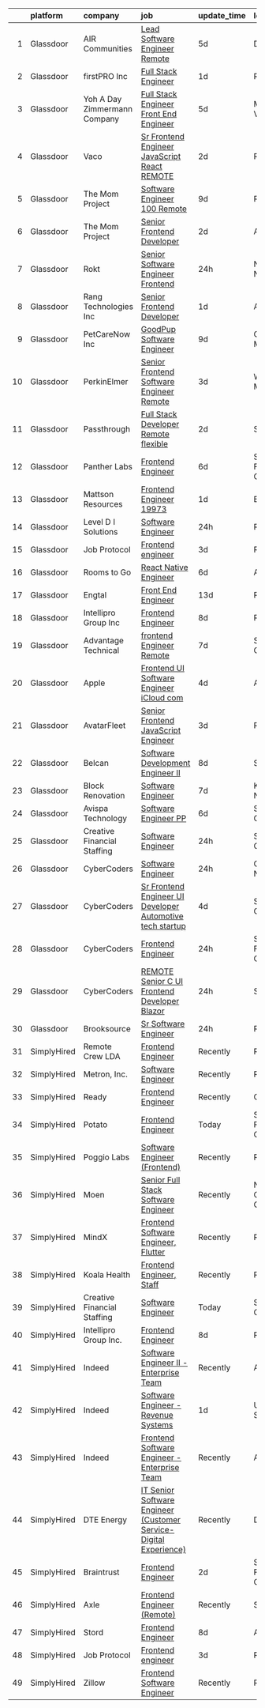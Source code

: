 

|    | platform    | company                         | job                                                                                                                                                                                                                                                                                                                                                                                                                                                                                                                                                                                                                                                                                                                                                                                                                                                                                                                                                                                                                                                                                                                                                                                                                                                                                                                                                                                                        | update_time   | location            |
|---:|:------------|:--------------------------------|:-----------------------------------------------------------------------------------------------------------------------------------------------------------------------------------------------------------------------------------------------------------------------------------------------------------------------------------------------------------------------------------------------------------------------------------------------------------------------------------------------------------------------------------------------------------------------------------------------------------------------------------------------------------------------------------------------------------------------------------------------------------------------------------------------------------------------------------------------------------------------------------------------------------------------------------------------------------------------------------------------------------------------------------------------------------------------------------------------------------------------------------------------------------------------------------------------------------------------------------------------------------------------------------------------------------------------------------------------------------------------------------------------------------|:--------------|:--------------------|
|  1 | Glassdoor   | AIR Communities                 | [Lead Software Engineer   Remote](https://www.glassdoor.com/partner/jobListing.htm?pos=111&ao=1110586&s=58&guid=00000182afc27ba696e61056572a6597&src=GD_JOB_AD&t=SR&vt=w&cs=1_0ad814cf&cb=1660806135027&jobListingId=1008069011904&cpc=451933188B21919D&jrtk=3-0-1gans4uuama6o801-1gans4uupg2ok800-f5b88c0fa72c0e26--6NYlbfkN0BMCTkTMuoYD-jHUbweyM54Ha4vhCYdrqaYb0qiD9EbnH5xrh_ZyUaLt_7F-HFD1_0OfmoOiLm3UxME4KwvlpH2c4DZjhE8Rl6gMc0g9OlaGYAF0QNIgXn05YpQ3lC-0mUTTwJMRbNJprK5_TURxVUwVuHwha8F7vixjKZKrA8X5qgaqziVNzVmWVS2mi5iz2ZI1Fjag__sOx_ilZ5eEethSZP5MbV6fIVMFEW75vhyymct2h2pC_18tNmbvk8EHs8qP5PGS0mC8C4NcFrR_-MiIZWtNgfj5aUsrdQiwVl4fov2CIfICAZcA2txhVgBiba9NWuUoLRPK86Nf0tW8_ATg-U9n2bKAVrLxUWkuUhf6o2iF8O5N-chZ3syXEEKMEelZlqwtqbY9LnO9hRkoNo1Bd5_hTHXAR2m1SZiEPsErfaPoTUK0euTsmcPjbHtQ8dPHDE-eFyhUzfFdELuiapDHpXKagYv5ns6BTprbvaSdnkRt7GY4FPMRRl-gNBgeYIUTxz3Z0OnAyLHVgBwzL_ZcGfXbURtKHDE339cq2660tfc1W_2hazkxDHaeI3g9aGaDQl5xC7qwnuDTHLoU3UzZGvEH0bKHDEHkMeGA5ThhWBiB8DUkLupBQrDycrgS36sOV7PaDpji1RMOlY6Zo3_mmKwSFMREGfqmRJxYIe1HUFzzMhdHSt5sgbtCxoSTwDAOG161i5bLckKPM_AUzmsJGeooFOJBsbBMY1MNeeBtVLc9Hpf5R0OgzpQ4-ajIlbksQXHq8CVDw%3D%3D)                                                                                                                                                                                                                                                          | 5d            | Denver, CO          |
|  2 | Glassdoor   | firstPRO Inc                    | [Full Stack Engineer](https://www.glassdoor.com/partner/jobListing.htm?pos=113&ao=1110586&s=58&guid=00000182afc27ba696e61056572a6597&src=GD_JOB_AD&t=SR&vt=w&ea=1&cs=1_93d49301&cb=1660806135027&jobListingId=1008073805855&cpc=F41FEAB56D215062&jrtk=3-0-1gans4uuama6o801-1gans4uupg2ok800-9e57aa7bbbedf681--6NYlbfkN0CUiNPx3JJMftrniD84mdXKaxJ3iSjJgJAqzFniN-7X5qfIIbgtbL2t4OMTou7BWJdcAVKyosnUwa9SEdemNIAcr05QvAaPuhDgzCppvsfMKUdMUQPEUCfC2K_8MKWnX255dozHF2Kaxp4ols-_AFU0rNi2J3-sQiVWebeEvK9d0_TORf-JE31g8yfv_hxi4j7INVTHRlPGF8CH388FFPJp99GgV_VgKHCx5g3ZxZwTP7F7lQnDMp9fPxNQTn0O1WE9ZiwvfrFkClWc0ybKNeT1RhbsoeslwwwZcs_WpzX-HBuMwuNawHHzPj9M126vPdkdALW5lKvfcWYcJ1Kq4_x66nXV6rIg3LfLuAFuU_hfzm15bn9tWZRzK1VLWXVvRsdj1jmUhuBOwT02D388iVAqS8N4Zs4xFEg0qqsDcVz8XSZn7TxQpGqbRHi_G8M9CaRTYLphfae7MSEHOsrXxi3F8NY001Kr8Mv8N3Wi-ahBItCAB5i2Uj-xrxVrNjEuhAs%3D)                                                                                                                                                                                                                                                                                                                                                                                                                                                                                                                                               | 1d            | Remote              |
|  3 | Glassdoor   | Yoh  A Day   Zimmermann Company | [Full Stack Engineer Front End Engineer](https://www.glassdoor.com/partner/jobListing.htm?pos=121&ao=1110586&s=58&guid=00000182afc27ba696e61056572a6597&src=GD_JOB_AD&t=SR&vt=w&ea=1&cs=1_1f24b81d&cb=1660806135028&jobListingId=1008069451033&cpc=334ABAF5D42DC775&jrtk=3-0-1gans4uuama6o801-1gans4uupg2ok800-8dedb2da3da359e2--6NYlbfkN0Ae6Qmv8rNb3d5rEsMPL_plhvilYeiJERi7JqghURwQ9bq2mHgMGRGPHap0kt02TPheHIN3tnA0AUAkSEgMwc-0GSnAt98VpsL_Bp2JbodODqKAkaSomn7-6lEeIjdl-p-zxkEt1sWcebxgclnmXfKxy9K8cNpsDgoSEE2n-HXHXI4ueOlAb_gurZ8MQSAQ1c-eRY4j3mlcw09rp2fIp63r78KYMfHIMG6n7we_siKaePd8r7t__ff1XUnAOt7t9lp2WX83RoM8uunY912hwxbtpOs-ICp5lKFoaikrbshGQL26uX2LxcYoRxvf8TJknBr5HGBVgo_wB6Ep8b8rHZOeo4hBZE25P2uXAycGIpQrkC8WEvi-CpLAgYtiAJ6EKTyiNiz_uE-GJjRgsiyYC_XF3821HsONk1QiqPEFIplg8lOWSg5Aumu4X25vSnMBKnVLBvXrts_Z7uMw4cj4LKL1v0gbSYTch5EWDQ7q6Fl9KA%3D%3D)                                                                                                                                                                                                                                                                                                                                                                                                                                                                                                                                              | 5d            | Mountain View, CA   |
|  4 | Glassdoor   | Vaco                            | [Sr Frontend Engineer  JavaScript   React    REMOTE](https://www.glassdoor.com/partner/jobListing.htm?pos=125&ao=1110586&s=58&guid=00000182afc27ba696e61056572a6597&src=GD_JOB_AD&t=SR&vt=w&ea=1&cs=1_4c4f15ae&cb=1660806135028&jobListingId=1008072262614&cpc=AC285F3A3ECA6BB0&jrtk=3-0-1gans4uuama6o801-1gans4uupg2ok800-b9519da42cb74c9a--6NYlbfkN0D_sybMACCpf9B-677oK5j6rPldVB6BlrVvFjO_o-GJZbzuF-qh4PxErFUqfUsv_6s_Tc2Li11fxdchNZKwUzmqSIGMwH5KgljcYSzbARO3me1OrxgMBizOIsgX97LmFYsXkE3K5jZjX4QDRC3iBhKLhxG4uy4_dJqJAVVYIQmeoKG3OhCIDev10OMovfD53ZPs58_NgDS4qpq_lMQ2UHUQbni_Y2LiSPzlA1tn2_rFDMiRN4FELKIViwBQayt6Ky8RDGQwwnr5s29xTvnuBesAMTyei8As2OBMkUYaNwolxzlfiLmynHYBZrKObl5I6R124eIM1TmHlq6HHKERFmUM0nIu5qeaC5J-aOCQpxNIsh0FP74BFXRskTG0O1ZlcvX_1NqpBzXLeKNL9XNhWG0mrx7O5F3ZFZIosSoov4SJaNqHAL_EuKVbHXu1nj6reybt0cSuIjfxz10LOLuGlU26RrXl6j_LyYMVfh4-_fwEMvf-OsGWJaHqLT9-FyrSGPhsWE7ocT7Gr12eb0ZyF5MkzfWg6QEwlBjTQpArQh6wTg%3D%3D)                                                                                                                                                                                                                                                                                                                                                                                                                                                                  | 2d            | Remote              |
|  5 | Glassdoor   | The Mom Project                 | [Software Engineer  100  Remote ](https://www.glassdoor.com/partner/jobListing.htm?pos=116&ao=1110586&s=58&guid=00000182afc27ba696e61056572a6597&src=GD_JOB_AD&t=SR&vt=w&cs=1_a79992a2&cb=1660806135027&jobListingId=1008060831082&cpc=3DB599BF2F4828F0&jrtk=3-0-1gans4uuama6o801-1gans4uupg2ok800-acd80b9cc5a806e1--6NYlbfkN0BDp_epf89aHDQhKpPegNJQ_ldQpEFZQsM9OcONMGxWx6pU56EKHF58QjVdAUvn2gVxaSg2G5bZNzDAjOOxqMf86v1A1c6CLP8mu1Zgs3ueKH6X93R_4ptPqpJ5xiS6qqRRM1l9Y0ONTW3JhE5S8JlOIriSYAG90-IVbXiD0_FnziNwz3JsD90CyGPlExRVwibIQlbZBnnac5mV9cFaQjDSmbsGCub-J8rKa52RDC77SPoQJPy2FMlzdGxHVhByv70gBtZR9BnDGhDAEhCAl_r6Jk1F5H7vrh7Ykm0pTKAZYW6sPFnD9D41is-xxtsxZoWXKDZWYYvQZ7cN7d-eH0wLmYdR3KhoPdGhT9wVkbD17PAD94jXUuLMTVfn8G7wRo0GvQO0tLc0ylgSuXqUx6na8ILqiAQxHbpZ67h8zO4K65TcFTP5kWC1cYNRSwa_yRod5A46nxgtf7FgbfiyaFcIApnEHuEgx4OQqTiDngue35wicobzluOKnyQHZpEf9fG6BaVqNEqiAZLLtTyj96zhAEYrQ5jSxtqlmhFdezTDOkbLh8z9yT11WWIOIqs7HqPB34ejpBuhjw%3D%3D)                                                                                                                                                                                                                                                                                                                                                                                                                                                          | 9d            | Remote              |
|  6 | Glassdoor   | The Mom Project                 | [Senior Frontend Developer](https://www.glassdoor.com/partner/jobListing.htm?pos=114&ao=1110586&s=58&guid=00000182afc27ba696e61056572a6597&src=GD_JOB_AD&t=SR&vt=w&cs=1_00e03c9a&cb=1660806135027&jobListingId=1008072694764&cpc=C19BE7EA145E205E&jrtk=3-0-1gans4uuama6o801-1gans4uupg2ok800-a69e7c97605910db--6NYlbfkN0BDp_epf89aHDQhKpPegNJQ_ldQpEFZQsM9OcONMGxWx6pU56EKHF58QjVdAUvn2gUdKzeHAlSzK7GfdZDucQgXQ764tmPq9WcaiHmHxX1jpSoaoCGORCNWtFxx2HJyXu1CDgMpxWP5NMgccEbyjOmHcawVBkN4eusbbjk-h-r_8wmF8YAS2k_E1z1dofe0_lwXeqdjDsJTVA4ZJyWozDCD1bSxUqTWGTErx_cLMTRVGQxF-gqHDIbWX5qPS9yHjs7zoUt0pveYiNd483mJrahZu1nbpbB7r49j9YULEkNE1NTveQiZii24d5MwGhqlrkjH0_4WFfn0GTjtonZOkjAO09BnUHkm3L-nhIBx-ib-Drmq06EA_Ltf3tj_ICngTiTOoopfrA8eU1xqAyls-TyZAesGS9QxieGBzg0kCpD7_R631wvPxfHetddsfhAEhnjkgxyZR3ID-ZgX6vRgmv7C9D1noVjxWiJbQBwqhPPTWpbyp1O2Wr-yjYkZbVc65s88LvC6lt_8bOxN22Tp14RZ7nlYZcNwCIYNXbCIx7oFc3bq_aSRNnUbdq0JfERF-tyg-Z8BggZJ7Q%3D%3D)                                                                                                                                                                                                                                                                                                                                                                                                                                                                | 2d            | Atlanta, GA         |
|  7 | Glassdoor   | Rokt                            | [Senior Software Engineer   Frontend](https://www.glassdoor.com/partner/jobListing.htm?pos=119&ao=1110586&s=58&guid=00000182afc27ba696e61056572a6597&src=GD_JOB_AD&t=SR&vt=w&cs=1_16dc5555&cb=1660806135028&jobListingId=1008075555220&cpc=1CBFC3E34E2A31FF&jrtk=3-0-1gans4uuama6o801-1gans4uupg2ok800-612ce0808ac5d8f1--6NYlbfkN0DG4ntHtB_rMsnfhgmnSvK2brktLme1L4SiDeJjQ-izrVOLqRJ5-yjEhSyAj73O13Tv0LMF5Uwr99dniTAjI50ONQ9kUQEzXswv29q-iUGRgSJtEtThYiIA0D5owZJn9nB0-H6hkY69JKI5Vt2w7Af-d_f55YiUIUnsgGwok2li4Y_hioKuekEOr9DGE8-FoXZNA9OAdQBrrhhPdNZZcTCVoSusf3YJE0HkLvFL38B-KDJGrfhXA8_F-1uwCp-Y7A4CyJjRBEUd42JOq8Lfw14L3AGY98PrBeI9u9qtNmgk_Ih39fsbdybxx-ab_xwHwznT4lw6fr9oi-paXGnj8bnzA_9MvMQwF5-msueUNQH6jCtaQ2GhCWqXNAFwsEjhcXm76eHqjZ08gg9ph1RU_x_7ZeJj43V1lifV8rWyjMdu60BFFoUDrg415SNQ3tF_NhO1i2ag5RwORm3iv3mxIE9PDsw2Ciy2t8GoDx0JUNuKdCBjXiilESEL4u3Oqfg3UFKGVY9J-sltiEoS25UYOGlAB2Rx58THVhODhle5bSux2KBuq7CZact64HIoX0pF7gA1teyJ9UpM1at-R-G0gU7WGLFfGn9EcXQhJgfnvztVcqDrOCT3VHsxT52QZIUuXKsokPiRsgCLkJXcoYw4lDHJJqluoKJY1GCYlEUvop4QQpUYvi-20we-JwwKqFCin7OfiNRTckQzRjJQsiC6y6zet2SvtcwIDE11HHVlU3R_P4Tv0oAHGplbv84k29zKKLCXRD1pB3PzQ9oxvpjjFO3dC93NVvkfHTyLWb7PyvmDNjctZyBVWpbpmjnQz-O5Rv2lRSsIq945YSVPC8km4pEuP6E4TNZJOhfNtgabnaNZIBlVA3Cju32Jsab-xpgXpsaQHo8wFnbFlAovHyNsHeYtIEyHE6IhQMvsE9vSK8KU03k7vSXhRMmDNnTsmxd3ygyyOljzp3Fvm_jK0m9IqKWFWtwH-aLoFuhzTt_GZUtQYg%3D%3D)                      | 24h           | New York, NY        |
|  8 | Glassdoor   | Rang Technologies Inc           | [Senior Frontend Developer](https://www.glassdoor.com/partner/jobListing.htm?pos=122&ao=1110586&s=58&guid=00000182afc27ba696e61056572a6597&src=GD_JOB_AD&t=SR&vt=w&ea=1&cs=1_591bbe0f&cb=1660806135028&jobListingId=1008074269560&cpc=2CAED5C921A5F994&jrtk=3-0-1gans4uuama6o801-1gans4uupg2ok800-ad5450b8388523d6--6NYlbfkN0ANV6vhv13HdQGNXQnorD6kniinpLUGmY2Ci--_WsrHuYRektBkEoQSirJE96eI4WWf6_LZXux6ITcrwwjAmlKd74Ko2WLHEBjTgQdhtiOhRuNb3BLDyJpFosgxVCnukaBsyn-fJPHMp7DSjaYri-8e4qfHEqbgiDnJtKFY8CPDOM2wdArmwkV5vpY-3XVp0ckvLZe82mXx_C78nN5SzABiUUPARxZMbqjPX0Pj1lDMfsxApz29ADLvuG1IzMzxLmpALMbcKO_foeezp9-V2_58qpCLVduXdSVKkulZTztobMvEiyA2GJnpTV0AjneELZBFhAR5fpquRzB9mujVaF_leSpej2DqJGzQQDVNahs9OHQa3RBzXPrFs5TjmTh_muGcWudZ9UDTHEOVEkdVBc36tSpZ7gxjlcc2FfogNko0jfg9jw4k1A57hckXbjQUNiZQfzMECXr7W3LtPwfua6OvGYKxdepKnkpEAjSYFeYApmXV3Dd8HiYu8BWf7Q7fcdA%3D)                                                                                                                                                                                                                                                                                                                                                                                                                                                                                                                                         | 1d            | Atlanta, GA         |
|  9 | Glassdoor   | PetCareNow  Inc                 | [GoodPup Software Engineer](https://www.glassdoor.com/partner/jobListing.htm?pos=101&ao=1110586&s=58&guid=00000182afc27ba696e61056572a6597&src=GD_JOB_AD&t=SR&vt=w&cs=1_1bc20245&cb=1660806135026&jobListingId=1008060444130&cpc=AD396490361E83B7&jrtk=3-0-1gans4uuama6o801-1gans4uupg2ok800-99be5173669e5756--6NYlbfkN0CgBgcxuOwrlzWFp0xvOgllyDb1Hw7UsKEX_IsXppgvM-KYOSfRgcWqgZ5dPEparjrBW33gmTpMrPk9aZhPlsgOC2bgxkKtE5g_Ccd3UcLx26zFPm7_oxORbSGJp1YB-DEMOrE5h8ayzRrv8RZvF0ZyN48P0THGxR-NYCwJx1dZsmYNPdy4bWmGCkRN8iMfbpqgs6hAW8xrtlX1wVrcVdPZJkgvQ1vejQeSiHcDpLYCMhDGJyHnW30_1bZdUJm873s3ygseZXXYleQqW7M3CfoLVSe7tD0iqu-0IPd5aAJe-ZmBf9U_8RM6kF7Utssr0QpK-kmR4OUNk8zVBkWCSi5YLAkjtOnbmaZ1xiT3ecDNa8X86-tajsoSr4LhULABSsYJyksnYxAE3zns6ku8jtj2VL5qSyH0wIcXQmKNDROnuGsThPgFBo4l8YMPPl6Iuzc%3D)                                                                                                                                                                                                                                                                                                                                                                                                                                                                                                                                                                                                              | 9d            | Cambridge, MA       |
| 10 | Glassdoor   | PerkinElmer                     | [Senior Frontend Software Engineer   Remote](https://www.glassdoor.com/partner/jobListing.htm?pos=103&ao=1110586&s=58&guid=00000182afc27ba696e61056572a6597&src=GD_JOB_AD&t=SR&vt=w&cs=1_e7876030&cb=1660806135026&jobListingId=1008070779549&cpc=9C2286EA3771AAF6&jrtk=3-0-1gans4uuama6o801-1gans4uupg2ok800-938ed9a872ae344c--6NYlbfkN0DBy0pnRDnMyJusyxqL8SoipgPg3SpcIPOke8p4f-rf65JLATO2hz8crNfgcTIudiE87F1yMAbcuK6Luo-9heXk6E87EmV7__PsNBajJjzbHLHCUx0vhWC3epdWyDwkWVlpCdDYmEYOvYJbvA1YV1fP6CUFzYYle2jzmnimNvBJf8DOS9JqxwFpoBXWHjzpKnSypjYE3kPB_omfE8Xr1f25qHmdx9b35NYeoUIuC6MuNk7gX8HXE28xmOHBDoz258CsyD1XKmPCFOpc8tqcOKubuWaD3P72iXvoqPH57MOk3YVo1LDiN6AQlg2Yi_VeBZA6u9dr_QVKHZZsB_Ea6nZzBZ46RdiJGHl_KZTbTl2cQ8oCF4GPTVMjPkmkBlX53nuxPBjYbXW1JQNqcFiaAoZHX45AOpz_GOvGtkkku1EPAdFglcff12aA)                                                                                                                                                                                                                                                                                                                                                                                                                                                                                                                                                                                                           | 3d            | Waltham, MA         |
| 11 | Glassdoor   | Passthrough                     | [Full Stack Developer  Remote flexible ](https://www.glassdoor.com/partner/jobListing.htm?pos=108&ao=1110586&s=58&guid=00000182afc27ba696e61056572a6597&src=GD_JOB_AD&t=SR&vt=w&ea=1&cs=1_12450540&cb=1660806135027&jobListingId=1008071910678&cpc=F41FEAB56D215062&jrtk=3-0-1gans4uuama6o801-1gans4uupg2ok800-7f88f424b2d489b7--6NYlbfkN0BK9GXDcakwdiqmeo8o-2GvkYnmPkq7xevAHdeF_847qs7FTHywv6chPp1oFCm8Do2Vog2XXiB68OcLAnZg1aCLKYAWrIy6Di6U7_6cZ508vvFFgNvEnLNVEQzlOY_BqNrmgs-wj-PfKxt1me3O81Ou76V_wkboH0e2QB08yYgYVRdM4wR2PT4M2l0yATCHb7-MGaUvxa3ZsLGSKRset70PWNOPF3FWhGe1QcuqlGCDH0O2AmVH-BxqK3z7idmug0_qCyRwBUkKv94yphwXyNS9_bNk-C8mP84QmeLVZbJuzBbUXtcEfj0vMfY1bnpw_xwzB8gywt6GRAZUG_y4ORFWnv3zYF3VDemkTp-sMCo8-dic8QHUlpWwUqRVwiz_8xSQHDG5nR_veTnYGHxGdvy7A0nd-sGdnu6QWDdAEqDWdUlk6_RjLDfe8Kpff4t6Z9N5gb9UUy4Enja-BSQ6lJcESx_-JzZt9m4%3D)                                                                                                                                                                                                                                                                                                                                                                                                                                                                                                                                                            | 2d            | Seattle, WA         |
| 12 | Glassdoor   | Panther Labs                    | [Frontend Engineer](https://www.glassdoor.com/partner/jobListing.htm?pos=129&ao=1136043&s=58&guid=00000182afc27ba696e61056572a6597&src=GD_JOB_AD&t=SR&vt=w&cs=1_e6d871aa&cb=1660806135029&jobListingId=1008067665891&jrtk=3-0-1gans4uuama6o801-1gans4uupg2ok800-15e266024b420cf0-)                                                                                                                                                                                                                                                                                                                                                                                                                                                                                                                                                                                                                                                                                                                                                                                                                                                                                                                                                                                                                                                                                                                         | 6d            | San Francisco, CA   |
| 13 | Glassdoor   | Mattson Resources               | [Frontend Engineer   19973](https://www.glassdoor.com/partner/jobListing.htm?pos=107&ao=1110586&s=58&guid=00000182afc27ba696e61056572a6597&src=GD_JOB_AD&t=SR&vt=w&ea=1&cs=1_4086b64f&cb=1660806135027&jobListingId=1008074116931&cpc=56C4EA4A1A191A49&jrtk=3-0-1gans4uuama6o801-1gans4uupg2ok800-0a00a1491b6a5ce7--6NYlbfkN0DoFs6WlAcF-9rlb0mQNJgEdO4ygxmYB9kVlugPervFNJgAbE9jgY8GUQwiNDcz4EUKR8PdUcyf-VNWI6AuDvUkfxpNhtGaNV5cQCjdB051Mo02_MpHvgyOZvIn0ijvxKvElIJ4RuI63bP0TH3FcrNAG2S-xyoC_S9UwtJ6BNM_w8dMRF17Vwi9n_DU3ijUHfwZg2XiCb6Zb8NlXcRz9FFuf5QyKKM4by0NZv3zfQdw7QFyd1_kQScsGNb6M8mJDE_oZBwzLYH5OHXoLJvi6ynLdr3mm3RjXXJHAz72n9LmzsHMh_NmjxGAR_ssREkIQu9E1b6DJytB7iPwfpiIyK_dpw5iHQx8h0zn9c0XYUUNtD7XdOKEk81mxJIku8Gb02qx2A3xpaqan7elHgkIklvHAfYwnGE7O0XYXLeZruwPksv3qTkI70AFEGQgBBuNWuoktlemTJLoJdeZBIONb3sS-IEjnbu-Ev_FNGv6zYv-l2CnD_-5y_T5CQtyJvaoVyI%3D)                                                                                                                                                                                                                                                                                                                                                                                                                                                                                                                                         | 1d            | Boston, MA          |
| 14 | Glassdoor   | Level D I Solutions             | [Software Engineer](https://www.glassdoor.com/partner/jobListing.htm?pos=115&ao=1110586&s=58&guid=00000182afc27ba696e61056572a6597&src=GD_JOB_AD&t=SR&vt=w&ea=1&cs=1_3b23be03&cb=1660806135027&jobListingId=1008076194242&cpc=6193B0C32834B022&jrtk=3-0-1gans4uuama6o801-1gans4uupg2ok800-9be1d0ab1c9723b0--6NYlbfkN0DoxpoMtjotM0veAeAvPnoGGr2G-OnzvfwVh4tR0PKSS0wPbv5Gf1fb6TgCQ_258bFrMx0iHtEgeG4jGjZhT1sOMvbrzRmqEUTvVmq5CJYrdwZNqzYwo0O3XP9hOoQZ3rwoNE1hYxMAv07eXA6Z02rpCsXmOX7C7H73zT5nWPB6GjLqxzx0J1hsKt_RSEQ430baR3BErPMWU8fcxVkwJQR9JXW4POPUcRq1vtohNBAONEmpg8fOxXrPJYjrapKU0WiaidWAcpEUY3eMGFOdks2JfFm13ReMocobS-rCq0Hb7wtkI_BzlkkASEwUffDeH7ZdJja4Mo89Ik4fB2lg9G1pNH34nWx_QWTj9LDvV4rWXkPlE0MskOKQJGi3qD7prNzlQb67PixiS1IAV7udZuNxVhL4qQNaezjxOJTGoGJ7mCHhuSCovJ5AA6ODmpcsVcqtwONSploTbiUWY6hm8pFCsxJL9uvWBzNbXwe75A7mOrzUHHCCP7c-ynvpH27LjwnmnTbVDebp0yNy324M4txp)                                                                                                                                                                                                                                                                                                                                                                                                                                                                                                                               | 24h           | Remote              |
| 15 | Glassdoor   | Job Protocol                    | [Frontend engineer](https://www.glassdoor.com/partner/jobListing.htm?pos=128&ao=1136043&s=58&guid=00000182afc27ba696e61056572a6597&src=GD_JOB_AD&t=SR&vt=w&ea=1&cs=1_e81f96fc&cb=1660806135029&jobListingId=1008070616623&jrtk=3-0-1gans4uuama6o801-1gans4uupg2ok800-7017c6263bebbc73-)                                                                                                                                                                                                                                                                                                                                                                                                                                                                                                                                                                                                                                                                                                                                                                                                                                                                                                                                                                                                                                                                                                                    | 3d            | Remote              |
| 16 | Glassdoor   | Rooms to Go                     | [React Native Engineer](https://www.glassdoor.com/partner/jobListing.htm?pos=105&ao=1110586&s=58&guid=00000182afc27ba696e61056572a6597&src=GD_JOB_AD&t=SR&vt=w&cs=1_91b7a5b9&cb=1660806135026&jobListingId=1008067170544&cpc=D69957E0862862E0&jrtk=3-0-1gans4uuama6o801-1gans4uupg2ok800-a51b69c0a2eac7e8--6NYlbfkN0DQkrWslipYdAKKBYyyAy12PZe5Qif844XZvzAwxKbcyIRxhdHaqMzJraSVoY3Ldvb0oK5jgQibAw4SEzx4cgVElcXzRMW-HWw4JsqrBJsto-tyC4OLztS0CinecTxg2pSG0-8T84A6O6-V-SZW5ZKJMYOzv3lYQGhy995vn4AKdU-Ll5pNj4qVWCf4zxUVIqDmND4ziUEd7CEF_vu5MetcZlpT5RtFKpbeyDm5FpzL43wo5Nl-6nZEkcvDYWUKAyDnIgkqZnuIKe0RmXEf9TIswLbGekVaT5_AALxHCTWFEbG4th_ht1iyFsM_2V_aKwbyP9G9mzQIE5x5lugYMCa_njQxEFR32WdlY7FpDTY1WO7UmCMv4R6swziufvim8ZZzb85rtqKfTvTuq6jMAGVgd03R_Kr_keYEtiO9J3cTOly_YURxj_3jd5BUgnOFVIaC8TER0SimYaAaTABt4bEzEoAnDvvS4s7PWvVN_Arjr4w5E3qx-6O244oyTdjVJ5-vZw4s-soEatvTBW-MR0WJ7xQQj3GNPuMV2f0JRAMKH1dkaT10imiKh92E4GRzDqiQT7rMwvvt_29EUuVSqF4T)                                                                                                                                                                                                                                                                                                                                                                                                                                                                | 6d            | Atlanta, GA         |
| 17 | Glassdoor   | Engtal                          | [Front End Engineer](https://www.glassdoor.com/partner/jobListing.htm?pos=117&ao=1110586&s=58&guid=00000182afc27ba696e61056572a6597&src=GD_JOB_AD&t=SR&vt=w&ea=1&cs=1_76755b2a&cb=1660806135028&jobListingId=1008052522774&cpc=3BA4CE39D5B5DEF5&jrtk=3-0-1gans4uuama6o801-1gans4uupg2ok800-71a444158f5699fe--6NYlbfkN0B7Z8t6fEMDh_BTkcJVPNJicKvZQEBTy5HSwyHa20ewqmyfWNXjNsfvmtdqiCQm-EzowJKotOv_WjYgXr6s0thNrtR8Nf5EbUKEt6ppAYVG2-AQo-x4g793sW2LOxDCt1n9wIYQsco9lmZbJ6U4qZeSMoRdJ9bloGCf4MOchqSjPEb1e5ShRIiaHCrC02WA4DsdIW4P4BSZdSr9Zdy8uYeuiwxGUPer6tiq6-_v7nqaimM0KWwAchpBKM184pq0GryUjh46uzWVOHDVpIpy_vrpbOaUMajolQJuijuo-fCOH_legVlvCkWfNCAe9qgv_9kpuLBgdymaJzFsRA-9UjScMZiYn0q7coK8GrJ194FHZPcdQwwPMp1Pul7qayNFM6rfS59SlEs0udXHFhDsMw-Ez6QakSH-qG2z-1ch3ls1sLit35mtbhEXJjYw_SZS9Z6ZZqzVJSwotJdtrKgFBhxVe_baLABMlDmbqvg7ER9hDoIlF-RIJb4IK3LvRAXYZdA%3D)                                                                                                                                                                                                                                                                                                                                                                                                                                                                                                                                                | 13d           | Remote              |
| 18 | Glassdoor   | Intellipro Group Inc            | [Frontend Engineer](https://www.glassdoor.com/partner/jobListing.htm?pos=130&ao=1136043&s=58&guid=00000182afc27ba696e61056572a6597&src=GD_JOB_AD&t=SR&vt=w&ea=1&cs=1_fe102e5b&cb=1660806135029&jobListingId=1008063176703&jrtk=3-0-1gans4uuama6o801-1gans4uupg2ok800-ed3389bb1973e34f-)                                                                                                                                                                                                                                                                                                                                                                                                                                                                                                                                                                                                                                                                                                                                                                                                                                                                                                                                                                                                                                                                                                                    | 8d            | Remote              |
| 19 | Glassdoor   | Advantage Technical             | [frontend Engineer   Remote](https://www.glassdoor.com/partner/jobListing.htm?pos=106&ao=1110586&s=58&guid=00000182afc27ba696e61056572a6597&src=GD_JOB_AD&t=SR&vt=w&ea=1&cs=1_5457c799&cb=1660806135027&jobListingId=1008065193903&cpc=7AD1D84939BBEEF3&jrtk=3-0-1gans4uuama6o801-1gans4uupg2ok800-b0d9bee2210b2643--6NYlbfkN0CQRQ3eiV4YWjrRS1ho7HVQ9JO8v6Fb3eU0yDOJbdOiEguntuRlpE4-_N6DYLNj-Gpz_X17MIyD4yiwdrmEEV9vmg_3BqtZ6d6ikGF25xJM0yvopLsUu7BdyiaUUut_VXIQEXASSQ9S_MerwsHMbmrYO7haoSlsvXRHtAnhU7DDqSLECbIquQkl5x1YEytWl3yocubD6X1F0Bgn-sSEgWDEEVPbeyrQBEE4RyE5Rceo6dNk-zTy8kgRugFGdYrPzHQdhxWpdJmvsWwpdsR8WpxdIyi1tf9jUxcjJ0YhCs2A5BrlV3et7dVvbb01X26DZKcmou91SN180Vz8QIMCq1j4lTqQHliZ5jR7jMvma_CFU3a75EBKhuDFh-iSDgCGQxcKyZtI8jgKpchB98FPq8Veflk90jXLlqkz-EOGcYdamy5nA9V4YSHCUkDOwE-BopZ3w7r7MBhfKgT95LEzLduDA1_LMz59tky7U84s6MoL5FICKYNuJ_-iTOeeK3hcX3ha4s9XSRpkyKn9Untxl1p_UGdXUhpI3GQwcb_D3tDRsJWeZBGNlNcP3c_FaAMrfJxQfQ4Mq29BcQ%3D%3D)                                                                                                                                                                                                                                                                                                                                                                                                                                                          | 7d            | Santa Ana, CA       |
| 20 | Glassdoor   | Apple                           | [Frontend UI Software Engineer   iCloud com  ](https://www.glassdoor.com/partner/jobListing.htm?pos=110&ao=1110586&s=58&guid=00000182afc27ba696e61056572a6597&src=GD_JOB_AD&t=SR&vt=w&cs=1_facebd7d&cb=1660806135027&jobListingId=1008069556304&cpc=C4A69CCDBB3B9599&jrtk=3-0-1gans4uuama6o801-1gans4uupg2ok800-4ba737091daed347--6NYlbfkN0BvKrLyj5gPmtZO9T8euul8TCxuuKNOtzRJOomxnwSEodTz2Bc-sPZlADHp0xxmf8WKLpzUZkA7UxSgZ8rc6He5c6tRT3yjvAJ3OFInFqBSmzzJAR2lgNYYqRAnPOI8ITJEyCKYMTAxEeONejNK2pT5Q2czamYSqhDbG-MNjUqmmQp8hYLacTgXkcJP10IbtK1S91kexBv8_xlftHQ4SzT6_REhaPAWVw3sr7Gg7QSLmDGeV5irz3A6DBqhPZ7_lj31DOb1TQlauT4rIKLujl6Bc1Y-YMybA15M1o0hwP4_nD1MoaDtnhQrYrt6betFolKDJzE7UstklF8kHtSPhsbbH4OONGMal0sPz1j5-jaIZeg9hwdu7TjC3r54w5j_CKuKkeOynvBqs33AVgt1QmHiYAsBdteNl2Bsjh3z5qo5iJ-VxDYlaGfJ8ITcArMYNaEzfZjEcglSHLSpfL7bOAqIgZ61jBfTwQG5PctqCzEsmxIdxQ7Edg5aYXarVgHvH9nEyv3cge_oyPZ0EDaLooPvIL_XlQwOuov4RmIt7-AGLgKLb4XITPGMiLONXyxxWIAP8BondxrbY5ZXsxf0LgQu7yKYRPwpMeHBNssfODgIEaZjbj324J5b5PrE2ZMellTh2_f4k3D9i4TGC1XxNOqfywDYop1MDZDVDKOmTZOzQh-PBwfa5C6FmWbn0_GWZU7CaSuv-VrvdKoEgsGWDKRRozoDLoWFk_Wct_KgxtcUG8PSoi9YiXXAIWMwVtJ7eZmQOq9qYebR4fpmFh-IRa4KjDFTDH3TzJ1aV3dczxJgaWdKWtGpPqmu7aBcBY8gO3I75muehGz6IF8RbbxmB_heHnm_ZvG68dS7Cm7UNZyCXHBehykmqx0NtM5g_JA0-g2BFXz7f2DqcNrU8aiT6mU4AHMLiT3Lwnc6shK_0YyHd0bqLBzBLY0FbAf4thGuIrXpSM7DTX_MPkBZtmGrXZvCtQZDisKzNsfDu3afJVyw4g%3D%3D)             | 4d            | Austin, TX          |
| 21 | Glassdoor   | AvatarFleet                     | [Senior Frontend JavaScript Engineer](https://www.glassdoor.com/partner/jobListing.htm?pos=102&ao=1110586&s=58&guid=00000182afc27ba696e61056572a6597&src=GD_JOB_AD&t=SR&vt=w&ea=1&cs=1_472c1f64&cb=1660806135026&jobListingId=1008070391436&cpc=82B3195DA92CAF92&jrtk=3-0-1gans4uuama6o801-1gans4uupg2ok800-27f626273cf28d3e--6NYlbfkN0Bu-RUGtz6mg5En22UjlbptoWRwxvywIwtZgNbXqcbXlzG4mmBgDXoYWnM0nGrcqywPJm_UI2t0mATlqjWv0y_ZHpkmQH4AzzRiAC3V4sI3wPsvG5uCzfL5Nnq2ebDOUmPExLjgcSel4uFZRSeoRBtGR-1MUuFDJ4TPDuksGiiomHhSd27h6yF0xzgpNEx2DWmBRO4wjyxihorEQyHn88QUReso2REh_v4CH7gV_pS9KSazrQDcaaoiwd1Irx__IVKbFm272k__8E9ziNsO_S9z0IBzN0GJ5JVeFl8N-X-u5z-bT1b4M7pdf4VfRRLkLErcs8XoDkIC613g1SEZZUfwx8WitztXwNEG__AP1Hy23BK9aJyKQt0SkeoK6yEQpGiFqiPLrX_IG-LvOmkVYct3WFiOONVD5obxz7kd85xpaOqJtHZKadotAamcXWFRZouffaHmZVckau96Wyy734mwKSZrHvKhKhsGM7gi1vVMbEIU3pJtngXo_kj1dUShO3-UavN36bFAP-yNAyY_kgk0)                                                                                                                                                                                                                                                                                                                                                                                                                                                                                                             | 3d            | Remote              |
| 22 | Glassdoor   | Belcan                          | [Software Development Engineer II](https://www.glassdoor.com/partner/jobListing.htm?pos=123&ao=1110586&s=58&guid=00000182afc27ba696e61056572a6597&src=GD_JOB_AD&t=SR&vt=w&ea=1&cs=1_84315125&cb=1660806135028&jobListingId=1008063732815&cpc=1FDE87803EF93CD3&jrtk=3-0-1gans4uuama6o801-1gans4uupg2ok800-b99f3899257335a2--6NYlbfkN0DXzDzZ1Oulz9LSjzVbF8otUHEujJfFPwzVdyJWZPnyGP21i8g1idx-A-BThzGW7o8xmQc4MabLv8a-fRqDvEBvrICpGhjyvJhjgtNV8tiKKX1WqmTt30hUJkKNJnJN6Lv0jJb8GsxSiyKOgKF-YHwrnOLqJhIyJTIdO4Zv5XWH8TwmIzanqT0Co6qKx1uEZtTl7oV9BQjIEAcrGX-F9-h6S3zNA51CPusVdLYc1pIsxqudqQp5yq4dQf_RPTIBiyLXyBGJBnwSn0pH5Sh4rwiRIqOU1S5aZwSz8qsq6PQeIZol01O58JfRwFVEbwURT1ogNOvgUcXfuCJFZLeVTq0MhIE5LkenxvnENkZ_5AM00cJe5C-HUAMViCNVIKN-i-egufFsnQkTbzK4nZN3qUccqrEcB8-QZkDU8PRZpoLE9QbYxNmD1y6_Obfi3Lepd5Nu3Bynb-uawOKVOTpVLCiiJMR9ol5e_Theb1UEwexynnx7j-esrN468LaI8IDra7rTHqQsci8WOO3coZpMu_PkQYdodQ6xzrYpr-1Rtw95uqyK5T2iUy54KWAX4Bv6cy_1Ga_IczLEc2w6aEky0Z_IEfKoabJCru1kon3MOw6HuNYIw7t66jbQQCTe1lVkGhKh3Ogcb1xBg44VZRYQH1BMhexr_fk5XaTPB5dxebRZhzfon0gWk-s7jMxYMKlJoL7ZZRkFdIybY3tA8oX0tKNBmSyQv0lExfGmQPYyGwttx8DkcrSXgdJaKqj4aMiyEBW9i6I_iONBx1zK_tV59LbNzcCWLy726r_1IEE2p-qVSAmbUIx6ZZ51)                                                                                                                                                                                                                | 8d            | Seattle, WA         |
| 23 | Glassdoor   | Block Renovation                | [Software Engineer](https://www.glassdoor.com/partner/jobListing.htm?pos=118&ao=1110586&s=58&guid=00000182afc27ba696e61056572a6597&src=GD_JOB_AD&t=SR&vt=w&cs=1_39d26c2c&cb=1660806135028&jobListingId=1008065073311&cpc=A65DF3A704A48F9B&jrtk=3-0-1gans4uuama6o801-1gans4uupg2ok800-d9629f09d642130c--6NYlbfkN0DG4ntHtB_rMsnfhgmnSvK2brktLme1L4SiDeJjQ-izrVOLqRJ5-yjEhSyAj73O13SWwd-5s53DCSSzGANGvNa16rGCUeCocmdbbrFvlq4oKeySxwYrqP-d_22MEew5-h6dMi9Uvbz4oDDQTJFDSYIsATuiO7CgED421d8tqQ2vYP0rr4mGn_uSVy19uYYQGR_bWLkdhq55YEpSJPRdW0f6oTWdyFlwIkfOtfszqOobpL2b9XCrP17vxyz5C-LUjxU0868--Y-2yjEejuDJy7h5ArrQL86DmWfC9ITsa3NyLlnb4qJxc5dWmpc2PlZ_sQ4nXPd5hh4rM6Q_5ZG1T4PCMIwWUQB6GhXO6vD5pCcI4HftkTchQsxV35WlGTqtPPiO6TeBVsAE5JnloHL_eCdqpOVljq6ot_G85jzL27uwGg6zMyn1eGtL71ZEbLBmZi_EjOSlKqavbXrcEeR3VDN_4YUo7Tegx2UHc0HObAS45Me-JMTj2KgjGIkGM-322X0lPa9W2sE2PCeyoX8EDI_TAa-qbFHITczJP4Vzm61Qpczwgve6Ld459r0ot-A4N7jucXB5bYX-uZ_pYPDTfngVWOHKkIRp-xvbVI0XN-7Mlme8wkI9MGmbRQ8jqwYydFBNULy5tvwF2QNo88NfFWeRpvlhtxN0_UOYHveyr-5oGXn3rRbyNcP5-POlybL43duBuS4yUs36glYQh91LiBOItHDw3Br4PSMNDb_F1yPHzeeDUFbAsQlgwEHVp-ySFVNIukhDYaVYN1mPjsZIM4VlpqC25ltbZkwAWmD3LrXOEJx_uMyZcj40Nr03AipLi_D3D5VTxdkabTNJd9ZSqD3ZnXMQwW46NPSH1ZYTLlX4CLIWgYtkayOVrn5sGr-TuKgG8kM9zU7G-s6mB2vI1_UhKfCVOHzH5HkqtunY72FpLbIOpBfn2LQXzMDg55aVpdtc4mJN_t148sGTYk0Vddpz)                                                                    | 7d            | Kings Park, NY      |
| 24 | Glassdoor   | Avispa Technology               | [Software Engineer  PP](https://www.glassdoor.com/partner/jobListing.htm?pos=112&ao=1110586&s=58&guid=00000182afc27ba696e61056572a6597&src=GD_JOB_AD&t=SR&vt=w&ea=1&cs=1_6b52927d&cb=1660806135027&jobListingId=1008067736119&cpc=036CEF58F9688075&jrtk=3-0-1gans4uuama6o801-1gans4uupg2ok800-aadbcf9047e0a82a--6NYlbfkN0Dj2d0qKPEJP0fpBViK7V-TZwXvjpwqshPgAnSSx4qW-KrhPkyDM9HZpLSjbx7r2shybIYFCZDdri3Ree4S2N1xxpaMeQTviHpDherJExLADHeLfhaHslQKJi-y56JUTUmb_B1yYEtslapaP2zAm9y4pp98I0xyLWl7GInIf8am2Fqi3ONwmUQRxpFjJRJPTDDeOYONXkskaGchXxuzQt53qFN0OsFBOvY7AJ9XTPFI2aQIKxfCO8Pl2fXPGuq0eZH3yXG6E7vJCxZeBUut2rRI3KM61mifPDrp4LpaPPEO37nqUvbNg3m-YEGWoQ4AubsYNxuaNHqOofRnCgxFhSUdRnOez8wEenEXkReOAvXT-6YP1sQVlLp_fxa43LUcyy4dNgeBljiDBoI7OLEB1aUrBkgI1zied5Yjw4CDHxTSe9JZAO1DbbtIJVB0oj0pcYw2HLF7K0YC49V1OZGAfiO8WGXzbK6tDcQ%3D)                                                                                                                                                                                                                                                                                                                                                                                                                                                                                                                                                                             | 6d            | Sunnyvale, CA       |
| 25 | Glassdoor   | Creative Financial Staffing     | [Software Engineer](https://www.glassdoor.com/partner/jobListing.htm?pos=104&ao=1110586&s=58&guid=00000182afc27ba696e61056572a6597&src=GD_JOB_AD&t=SR&vt=w&cs=1_0d66b821&cb=1660806135026&jobListingId=1008076493367&cpc=5E31031E1AFF45A7&jrtk=3-0-1gans4uuama6o801-1gans4uupg2ok800-ce357a98b3817c7b--6NYlbfkN0AyIsnDczwcVDFrYpf5kat3hxWjSi6qx3YGCfJB8v0u0oumP9CSZFU3ZuG9qoZpI9cmIZF72q2UmFCSuejIYcjqWgBY2LlLuKGvfCPE_WRUi2lLU2b62JpKnI8pbSdEh0jD9KsO2iCT_67ivKNbEBIo_h_OhwSF2fsTJorsWvyfjDTqU-ZqY273ZJ5B7GCTKqGOIIq9L-r4G_umHHoC70OJsAwtAGk02cJhtM2xiRbJM6nfr0e6atwpJX7IdHK1xI_JisxAtUHLwkVuQyxXqw17xXoxkfFbAwAQkT7uaADBEezPsZwtQDNdOxmhuMA68oIFP5ZTNlyZas-_RMFwT4alpHxZFwkBBdpDdBaeCeUAFe5Ti4CnedyvpOipCfBshpG0F-jP_44HPQf_XoXXau34ICESgeCcghOZR-G2EZFZ5dotRGhugJGTP1ywL52x4Vtp3j58Au4ArVJMn4XhA3lqssfrXslv9YlMT5OSDKmFTd_r65W-ck8ruWfjPnBJHcUm0o8s2940ncj4d7IzRNFjGwEga_RS_f1KvtTH01KIItevsgSfI4cFTFzxMObPUWwohtxCyQn6hb4dVx14xEOYLUOu-K0xWnE%3D)                                                                                                                                                                                                                                                                                                                                                                                                                                                      | 24h           | San Luis Obispo, CA |
| 26 | Glassdoor   | CyberCoders                     | [Software Engineer](https://www.glassdoor.com/partner/jobListing.htm?pos=127&ao=1110586&s=58&guid=00000182afc27ba696e61056572a6597&src=GD_JOB_AD&t=SR&vt=w&ea=1&cs=1_8b5ca1dd&cb=1660806135029&jobListingId=1008077464338&cpc=654405A9B1E0A9F5&jrtk=3-0-1gans4uuama6o801-1gans4uupg2ok800-432d204b7750d229--6NYlbfkN0CpFJQzrgRR8WqXWK1qKKEqALWJw739KlKqr2H-MSI4eoBlI4EFrmor2FYZMP3muM1x9lhn86-8vY8O0Eczub3zs4JEoVVvXwVFzzEONHdLJslIKDYPx8Tx9pbwJnTDVy2_YG0fmnYxygpPOlcyx6LyGCTzxieBqMqn6p3GG8_kI3Yec96mQF6nm4vcsErw8KVzpxJ3PIJCxLp-Ns7hKBvZNNML16ZgSJwITbkHOWlxVTkg9qlU36T6OXqNQL9aRJcu3VCwvd9vSovjXoJPqatDoRHLR_pa-osqNgXF2ocMphD4Cz02DEfYzi5Rjzratv1nqwcQUzlBCWZr1B_IZ-WoiwFO_HZp9XBa6HySVVMg3n4y-IVxoSQ6yfm_B1ALTsjgw5f7Fn5Hw4DqVL3fd3lfDscpuXEAFeEgibBqqUvy0eTWMkk2BCYJLnB-9Uv_AJYbAcOn0YYQcYYtWjJg9zq6GeguZcqXmnHMZpDvzDJXmkAFLRYOgnitfmOkJ4tflsTLUQGr1LWmuD8Mj57NDMR1OAP5GcPD77RI4Hs7f3kFFtjqZh1DSAdRTqasKCwdH99bZUhM5fZsyojyKsFtXkVyjURtXsJpJ9JTHyoByP86zqMd_PhTkf_yB0BAqPRCItpg3xOi6J2lH_42BNkmdoFGEkuIjNwpnTci3eXioB6JJEpiRf7ev3RixgScPJOQHHae2g9CBXdvmvS_iOMHTQsUXwsO0187eL7-mK-GSQ5uK6iru6OwDO8dOJfOPGrrfJ6ImEgwfslPA3emZ2pU25HBG4Q6zWW3m49pye8oo-A4jF4CPIP6paKq92gTCWSE6eqtydfndgj1-cjraQDzVYPFztXipV0vGM-2l4h8Zt3kLbcGVM5PgW3P7OCJSJhI-8XLm7gnLv3SmqJByCah9Lz3QEDr84iAHryEeTf4gH2ULMYTkh8i8rhmc7EtwFsZ8ZF6y7z_Sre0XxKuaLXC226ilr29S1m7hxzEiW3jMjR_5A%3D%3D)                                   | 24h           | Charlotte, NC       |
| 27 | Glassdoor   | CyberCoders                     | [Sr  Frontend Engineer   UI Developer   Automotive tech startup](https://www.glassdoor.com/partner/jobListing.htm?pos=126&ao=1110586&s=58&guid=00000182afc27ba696e61056572a6597&src=GD_JOB_AD&t=SR&vt=w&ea=1&cs=1_9fd0167e&cb=1660806135029&jobListingId=1008069964052&cpc=451933188B21919D&jrtk=3-0-1gans4uuama6o801-1gans4uupg2ok800-14dad774deff15d7--6NYlbfkN0CpFJQzrgRR8WqXWK1qKKEqALWJw739KlKqr2H-MSI4eoBlI4EFrmor2FYZMP3muM0nZ3jVFn6Oj0MveuqFGTiUBfJPlwCTaOXun_eo7_GQXHWF7Hhl5gnWaviSsIvzU2ieUHAluGxuA2ed2XOdDRcFHNhX31n51i7BcZ6BPETbo_DTjU56-KzLzcrqncfOM5KrwZxS-Rd8j_fRG4M82aYb0PS1IRZZHguMAnVv-ciZ9GDpeSQ5JBfeXCq2e9HxMP4SIzQLHjU0XgRKTEIe5bXrJ8EwkJDkrMUBnP8bC80rygn6kqr6Juw0RqnIvVZvXriBRre-cS-MWlR8e4oeoVzIwR_KGbGImdbOutGnlDlYtr9XHG-X9H04QMgUlQm5w8oQE1Z_qrwmq1S4knLLWiJYsfMP1_Xbpup9-UNl15ePZ1rTeJKr6CD9goxH97-uwRVR8nFdoWilmMDdh-1etSo3PJgjTRlSZSUCNi4g60v3iBpVACbLVEa-ay1Z7nx8pg1Nyg8pKnASazGVJf8QmDdg2Su6TNr6tHyPs9ID03_Iybc8BkeQdAu38w-4ognxsABgpgcL4LL3PJWb5X_eZhKKdAw9uzIbxZZe1ciLGJ-DLDvCURpWWJx5-lpDabf8YxcQ0fWbaDRErhhiMmr3INontEZ2dLhrebadrjnbboOjn0kmSqNqSNwiLTPvPsTuMdG13fzTH21ZCqo5HsJFvpJZtvWezmfc07WDp1a6G3Xpwxz_aal3swgYtaYXA5OBV0qjQOw7odLxu9E4M31a6csbEsPFxp9o5lgcT7pl9T1Q7EXMpNPy6UQUxD-zMyBpFkciz4g_a49RfL04xEotMnAzHQQ24oyKRWQnOxpGw773_HhUChBFCpWLulbipBRjqIQKSKcnzjb4H1Hb9s8rmsEDiuY7Hganw6HO8lVoCKuivqB3Q0EaLzvHeiPI1tyx-SsoPY4nWoPje9__R1ayYcTf4VRlye7tP0I%3D)    | 4d            | Sunnyvale, CA       |
| 28 | Glassdoor   | CyberCoders                     | [Frontend Engineer](https://www.glassdoor.com/partner/jobListing.htm?pos=109&ao=1110586&s=58&guid=00000182afc27ba696e61056572a6597&src=GD_JOB_AD&t=SR&vt=w&ea=1&cs=1_193819e5&cb=1660806135027&jobListingId=1008077463556&cpc=6FC5BA77C9A4CD78&jrtk=3-0-1gans4uuama6o801-1gans4uupg2ok800-b1a46b3158476b62--6NYlbfkN0CpFJQzrgRR8WqXWK1qKKEqALWJw739KlKqr2H-MSI4eoBlI4EFrmor2FYZMP3muM1x9lhn86-8vdyeNnvJMCynqXnBM8nY-ciFMkY7erOsdkHfxG6uOUAVVN50zTov-1rhb0Z0Nv434l2PeuSPD4XmEFKDJd0OBWbVSWvfdmM6NpKC8-C2NuLHRgNbsuNrLmIkDB-zX8KAY25LdPSM-EGx9bWEYbhyJHSRlVApDFQid8hLpPIlLFJqQ8OXyfOk00AqTG--qM-dr0wV5q_JjnrNiz861KuDkQXAqI8HVGvQilPUoOWI4i8V_kVKaJk4YV7h6LaS-OVwIL-LGf-3hEsIkXorTPaWimEHjIL1_QVTyj6Ty6PIgjTj8hgVu7btJvpRC2oCYnpFmTgJHDwTYMGvhIzAhL49NEuFefxRkWmZzRB7lo-fstZLTw92MpAUTCsVS1pCz1ybwxQdjDmzK8585T0MRpYbhSQNPAK-8mr8zQGTz7FX0pEIVBlRXWrA221CNxwFzk9GPbWgU35ciGh2RBK_bEWfzzEamAX5Wn7WgQ4KgjFdtqn9AseWhOp6ct1-a57AJyY4-AlDi0-aLTzu_EqYKHg5bQlDHEiYETDLMFPaoMOwgLXWWV9E1X17_UcFZTuYctblZ9bXZAJKVTTMfhLSfnX5X7yC4lPOSqIMOpABJTrqSUvEQJaCvDT7z7gFAIXg0Hoc38bhtjlIyq_wKQfWzB34WYCYaGd02D6L73Q1u2X0YL0hKozd7W53VFkIFwWpVn_HowRhK6iZuC0B9WJ851i65HbmVoGTbklcbHoi4FGlwadTGfr9PPVvI334ZeNDigNdsqwO8AcotnGVt-3FZzQL8WILl5157vwwn4Z3dLRZldPiteH9TWU3hos122lGanjyfp2qT5cPed66zFITLByDRQ7fb2DAMUxmD2lEcw5qpPGUByRtRXrJot3vyBdUDwR-7fJlaCqXla0Hzr8sRYYepoBTLjWDabhNpw%3D%3D)                                   | 24h           | San Francisco, CA   |
| 29 | Glassdoor   | CyberCoders                     | [REMOTE Senior C  UI Frontend Developer   Blazor](https://www.glassdoor.com/partner/jobListing.htm?pos=120&ao=1110586&s=58&guid=00000182afc27ba696e61056572a6597&src=GD_JOB_AD&t=SR&vt=w&ea=1&cs=1_6d504938&cb=1660806135028&jobListingId=1008077462512&cpc=6FC5BA77C9A4CD78&jrtk=3-0-1gans4uuama6o801-1gans4uupg2ok800-925a5176f1a2b5cb--6NYlbfkN0CpFJQzrgRR8WqXWK1qKKEqALWJw739KlKqr2H-MSI4eoBlI4EFrmor2FYZMP3muM1x9lhn86-8vQo3z0bVs-T7WcbW4W-0iv9yuYsrAU4DSWtgfLgPibjNwblDcvV5gFhaDDZ5o7yNyQZADHQvgt5dFSHhs9ao9Q312IF-zLKa_nCbsATypiCyiYHQN0tn52m7q-ylcGSuaOClZUGOrLxCwFFCEt4TVEBhtpDQwsw99z4_HUj7xzZsMtUv26fyd-LDHxz84fCOCe1ShVXQ1ENh-BT_cV6lP_rqWLgy1ipiFNGzfNIf75iyaU8lNrTpXJHf0c25eYoLPsPh3x15_2yeY2g72TSibJktotvmzycuPznwgvATbvBKe1a5XbMK2hlw-GN2UdFZi5VKlqHnb10bU5YOmQ3qrhHJMIA92VJBdlgKxtyd6RXj1hprfnI9GtP9An6BAxlm9vq7r7mdpOjbBxxTBTEVzwVHCSa3TFbt4NrritsoyDdVcKlV2pC7EauUlGr6THA1wDqgg4S6LpIQC4mjAZkNvXtxJyWs6b468thanBQNpuzuy1T7u_L3_BZiiOro8yG3hSOLKvaqMXkb_0Xm3wATIKI8VA8fW6DKseG8JfMmHMo5Bq2pZZLv8_BsemXjw0mH_EJhAOkHmLRhdUkiMAm24-YNYtYaG0sdjh5OmEx81S_UyGPlGqe4avQrTE6-B8_G18DZ7DR3bAkwpw_iNWmbyq7HNI8UXgqG68o5VUcAougVAZGxCx5XkyrjVbKYd4YxOEV2uiAsMZ0yMAOMkVQEatW94fg36dXc3ekn5zpBdqY71zed1V4-kMCsCUboZENDWafrT4lWQuLqCooeznpBHYcTY_a23gqc2Kvwmz8rVvFsHEx2tTlcoiLiyjrXywYKPrvkN2WUqUWSp_Pf6qBcSWCMFW2SMF42NNEBykfS9vsVBNyeDOl5kQr8kTanQL2QZYLXbp9U-N4gcCRimJtKz8lcQYG6TbLUhw2ZR4pYDy4e) | 24h           | Seattle, WA         |
| 30 | Glassdoor   | Brooksource                     | [Sr  Software Engineer](https://www.glassdoor.com/partner/jobListing.htm?pos=124&ao=1110586&s=58&guid=00000182afc27ba696e61056572a6597&src=GD_JOB_AD&t=SR&vt=w&ea=1&cs=1_32745fc7&cb=1660806135028&jobListingId=1008076103897&cpc=6FC5BA77C9A4CD78&jrtk=3-0-1gans4uuama6o801-1gans4uupg2ok800-fb029eca8cd513e5--6NYlbfkN0BhNN3PPgKPbTMZB0Y0J5JTZS3FnMM-ugqbblX4_m-srDJielPNCs_lvQXXEB0CV7NrD7sdOCCYuDd6O4rJqTD4jL7fKTIl37wvZI2syWBhJ0aJUUb319QLi_4mZN0x68DEZD0KoaLwxv_uHT9rq5SOMvm-m-6QNXn9taVEhxvBgXgb-9IZqMiogqjL6pFJ4d_YQ9oQxjYjK0QyCHLga-wnomzrA7HFw_zxZRyrkaK2YUwZSDN2Kiyspo0CK-6Ub2AxTiP8QTqGG2FPc5vQ8lWj0cxYdw6JwgKc5VEgyhhr1JAljbTpDy1xqkOYv_iK-FeTFnEqrjOgrUm3c7l___kfeETHx3JbCxUIBiZ-CeheTH5LG1x1hLZQRhikgmUDCvq_EPOZBhZoo8UIqv7fDIDmbENGEvqjTUSZzqMCAF5SqZIGQBUF7-UJ4aETL4oqIgtlN2OOwLfLlPAGQgyTzDhP6XyRHdAuW_-VexohORKzublUypF4rVmXOSlwnJN12rJfWa9banciAiqYLXmUcfGwMJsAcRbeGDs%3D)                                                                                                                                                                                                                                                                                                                                                                                                                                                                                                             | 24h           | Remote              |
| 31 | SimplyHired | Remote Crew LDA                 | [Frontend Engineer](https://www.simplyhired.com/job/-Fkrwb6fWqFurJJjgwx-np_o7iakz_1cKaj7YHiyptGWxWdERE3hJw?q=frontend+engineer)                                                                                                                                                                                                                                                                                                                                                                                                                                                                                                                                                                                                                                                                                                                                                                                                                                                                                                                                                                                                                                                                                                                                                                                                                                                                            | Recently      | Remote              |
| 32 | SimplyHired | Metron, Inc.                    | [Software Engineer](https://www.simplyhired.com/job/Ki0u2YviscUuapPvbVQzKfn_7cjL1LZe97iYKDFqGubP3GmX-av6_w?q=frontend+engineer)                                                                                                                                                                                                                                                                                                                                                                                                                                                                                                                                                                                                                                                                                                                                                                                                                                                                                                                                                                                                                                                                                                                                                                                                                                                                            | Recently      | Reston, VA          |
| 33 | SimplyHired | Ready                           | [Frontend Engineer](https://www.simplyhired.com/job/NfBh9lIXHlK5WnBnJRBiQm0lcc0VntcXWDxclZFLZkHgoLP9ATK3oQ?q=frontend+engineer)                                                                                                                                                                                                                                                                                                                                                                                                                                                                                                                                                                                                                                                                                                                                                                                                                                                                                                                                                                                                                                                                                                                                                                                                                                                                            | Recently      | California          |
| 34 | SimplyHired | Potato                          | [Frontend Engineer](https://www.simplyhired.com/job/IFy8SJI3elndlYDFZ2gPqlgmA3dTDGNFnAJPFM_K0lOuvyLse6XsfQ?q=frontend+engineer)                                                                                                                                                                                                                                                                                                                                                                                                                                                                                                                                                                                                                                                                                                                                                                                                                                                                                                                                                                                                                                                                                                                                                                                                                                                                            | Today         | San Francisco, CA   |
| 35 | SimplyHired | Poggio Labs                     | [Software Engineer (Frontend)](https://www.simplyhired.com/job/66XM66vrbNQ6MouDp9HIZ1KRq3cfk2HHIUAwR6viI0scF8ATlOb4ZA?q=frontend+engineer)                                                                                                                                                                                                                                                                                                                                                                                                                                                                                                                                                                                                                                                                                                                                                                                                                                                                                                                                                                                                                                                                                                                                                                                                                                                                 | Recently      | Remote              |
| 36 | SimplyHired | Moen                            | [Senior Full Stack Software Engineer](https://www.simplyhired.com/job/1IoT-7QZFJOG0NfV-lKlBdIrrRgTNTvHWnIwFltE0eLn7-mnNqHnZw?q=frontend+engineer)                                                                                                                                                                                                                                                                                                                                                                                                                                                                                                                                                                                                                                                                                                                                                                                                                                                                                                                                                                                                                                                                                                                                                                                                                                                          | Recently      | North Olmsted, OH   |
| 37 | SimplyHired | MindX                           | [Frontend Software Engineer, Flutter](https://www.simplyhired.com/job/fjQqtdwU--PbPuQDmb84MufXgGFiYAcNQw5QGjOD8FOtQ62dgH7fUQ?q=frontend+engineer)                                                                                                                                                                                                                                                                                                                                                                                                                                                                                                                                                                                                                                                                                                                                                                                                                                                                                                                                                                                                                                                                                                                                                                                                                                                          | Recently      | Remote              |
| 38 | SimplyHired | Koala Health                    | [Frontend Engineer, Staff](https://www.simplyhired.com/job/HLiOnFDBLZHbyx2rs4cq9m7N0RVf-g-gb82o7rQiZyX6H_stK65B6g?q=frontend+engineer)                                                                                                                                                                                                                                                                                                                                                                                                                                                                                                                                                                                                                                                                                                                                                                                                                                                                                                                                                                                                                                                                                                                                                                                                                                                                     | Recently      | Remote              |
| 39 | SimplyHired | Creative Financial Staffing     | [Software Engineer](https://www.simplyhired.com/job/IDCcT72hoYd3Oi9nSSztc83qgTmWcp4dom9leaFJdvYJPnqliSQWtw?q=frontend+engineer)                                                                                                                                                                                                                                                                                                                                                                                                                                                                                                                                                                                                                                                                                                                                                                                                                                                                                                                                                                                                                                                                                                                                                                                                                                                                            | Today         | San Luis Obispo, CA |
| 40 | SimplyHired | Intellipro Group Inc.           | [Frontend Engineer](https://www.simplyhired.com/job/0ole71mdeIWBfP0mv7mbq5-NdtLO_hUPvV5gbhsh56ClFLT-14Ckyg?q=frontend+engineer)                                                                                                                                                                                                                                                                                                                                                                                                                                                                                                                                                                                                                                                                                                                                                                                                                                                                                                                                                                                                                                                                                                                                                                                                                                                                            | 8d            | Remote              |
| 41 | SimplyHired | Indeed                          | [Software Engineer II - Enterprise Team](https://www.simplyhired.com/job/mR2G61RgDpF9cEVBBZdmQEV2ojJFtR6KmSsz0ehGmWAw5oOe_Iy6wg?q=frontend+engineer)                                                                                                                                                                                                                                                                                                                                                                                                                                                                                                                                                                                                                                                                                                                                                                                                                                                                                                                                                                                                                                                                                                                                                                                                                                                       | Recently      | Austin, TX          |
| 42 | SimplyHired | Indeed                          | [Software Engineer - Revenue Systems](https://www.simplyhired.com/job/ZZF5UGy9svC9qkkbrPLaWtLaIfoNEjZiiEMS0Ky4gOgou5q4mNfrWA?q=frontend+engineer)                                                                                                                                                                                                                                                                                                                                                                                                                                                                                                                                                                                                                                                                                                                                                                                                                                                                                                                                                                                                                                                                                                                                                                                                                                                          | 1d            | United States       |
| 43 | SimplyHired | Indeed                          | [Frontend Software Engineer - Enterprise Team](https://www.simplyhired.com/job/Z4j7TFaPTzdMOZ5RekPWcKSk1zD9jy_L7eFxBMl029yj7t0oQi2JyA?q=frontend+engineer)                                                                                                                                                                                                                                                                                                                                                                                                                                                                                                                                                                                                                                                                                                                                                                                                                                                                                                                                                                                                                                                                                                                                                                                                                                                 | Recently      | Austin, TX          |
| 44 | SimplyHired | DTE Energy                      | [IT Senior Software Engineer (Customer Service-Digital Experience)](https://www.simplyhired.com/job/JvvTdtUvCo1plGK62BDdH0n7TMZPr1alzEo-BMYw1FrbW71hr3U_pg?q=frontend+engineer)                                                                                                                                                                                                                                                                                                                                                                                                                                                                                                                                                                                                                                                                                                                                                                                                                                                                                                                                                                                                                                                                                                                                                                                                                            | Recently      | Detroit, MI         |
| 45 | SimplyHired | Braintrust                      | [Frontend Engineer](https://www.simplyhired.com/job/_hjUgzA1n-CtId2_pheAYXpHx-dZSJiXrwvKUVTmx2U86MOUFptQuw?q=frontend+engineer)                                                                                                                                                                                                                                                                                                                                                                                                                                                                                                                                                                                                                                                                                                                                                                                                                                                                                                                                                                                                                                                                                                                                                                                                                                                                            | 2d            | San Francisco, CA   |
| 46 | SimplyHired | Axle                            | [Frontend Engineer (Remote)](https://www.simplyhired.com/job/PUaJC2ka-0lrMpRsWcxbAHPFhLWHae2YoczqhGsJB45zhsOtvfKOLw?q=frontend+engineer)                                                                                                                                                                                                                                                                                                                                                                                                                                                                                                                                                                                                                                                                                                                                                                                                                                                                                                                                                                                                                                                                                                                                                                                                                                                                   | Recently      | Seattle, WA         |
| 47 | SimplyHired | Stord                           | [Frontend Engineer](https://www.simplyhired.com/job/N3b_bGlPqrgsDH3sCintlWn8hPr1CC0jE1YfDGK_6590hJcIByo8Sw?q=frontend+engineer)                                                                                                                                                                                                                                                                                                                                                                                                                                                                                                                                                                                                                                                                                                                                                                                                                                                                                                                                                                                                                                                                                                                                                                                                                                                                            | 8d            | Atlanta, GA         |
| 48 | SimplyHired | Job Protocol                    | [Frontend engineer](https://www.simplyhired.com/job/EfDkzJbLF5qSPQvEshBdxXXnYwEvNhQNnflr9fkViFTJaW_om62kOA?q=frontend+engineer)                                                                                                                                                                                                                                                                                                                                                                                                                                                                                                                                                                                                                                                                                                                                                                                                                                                                                                                                                                                                                                                                                                                                                                                                                                                                            | 3d            | Remote              |
| 49 | SimplyHired | Zillow                          | [Frontend Software Engineer](https://www.simplyhired.com/job/lkImpF3Kk1da9Ea4567qzxmERKxvDVcCVZSZarlV-OsULUs7p46mJg?q=frontend+engineer)                                                                                                                                                                                                                                                                                                                                                                                                                                                                                                                                                                                                                                                                                                                                                                                                                                                                                                                                                                                                                                                                                                                                                                                                                                                                   | Recently      | Remote              |